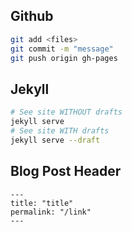 ## Github
```sh
git add <files>
git commit -m "message"
git push origin gh-pages
```

## Jekyll

```sh
# See site WITHOUT drafts
jekyll serve
# See site WITH drafts
jekyll serve --draft
```

## Blog Post Header

```
---
title: "title"
permalink: "/link"
---
```